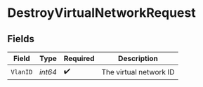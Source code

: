 # DestroyVirtualNetworkRequest


## Fields

| Field                  | Type                   | Required               | Description            |
| ---------------------- | ---------------------- | ---------------------- | ---------------------- |
| `VlanID`               | *int64*                | :heavy_check_mark:     | The virtual network ID |